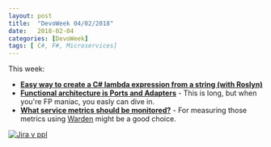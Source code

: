 ```yaml
---
layout: post
title:  "DevoWeek 04/02/2018"
date:   2018-02-04
categories: [DevoWeek]
tags: [ C#, F#, Microservices]
---
```


This week:

* **[Easy way to create a C# lambda expression from a string (with Roslyn)](https://www.strathweb.com/2018/01/easy-way-to-create-a-c-lambda-expression-from-a-string-with-roslyn/)**
* **[Functional architecture is Ports and Adapters](http://blog.ploeh.dk/2016/03/18/functional-architecture-is-ports-and-adapters/)** - This is long, but when you're FP maniac, you easly can dive in.
* **[What service metrics should be monitored?](https://piotr.westfalewicz.com/blog/2018/01/what-service-metrics-should-be-monitored/)** - For measuring those metrics using [Warden](https://github.com/warden-stack/Warden) might be a good choice.

[![Jira v ppl](https://pbs.twimg.com/media/DUXlYLoVAAEWCeb.jpg)](https://twitter.com/agile_memes/status/956422713169477634?ref_src=twsrc%5Etfw)
